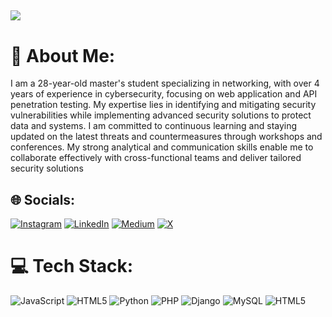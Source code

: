 [![](https://visitcount.itsvg.in/api?id=miladkeivanfar&icon=0&color=4)](https://visitcount.itsvg.in)
---

# 💫 About Me:
I am a 28-year-old master's student specializing in networking, with over 4 years of experience in cybersecurity, focusing on web application and API penetration testing. My expertise lies in identifying and mitigating security vulnerabilities while implementing advanced security solutions to protect data and systems. I am committed to continuous learning and staying updated on the latest threats and countermeasures through workshops and conferences. My strong analytical and communication skills enable me to collaborate effectively with cross-functional teams and deliver tailored security solutions


## 🌐 Socials:
[![Instagram](https://img.shields.io/badge/Instagram-%23E4405F.svg?logo=Instagram&logoColor=white)](https://instagram.com/miladkeivanfar) [![LinkedIn](https://img.shields.io/badge/LinkedIn-%230077B5.svg?logo=linkedin&logoColor=white)](https://ir.linkedin.com/in/milad-keivanfar-6b02a6284) [![Medium](https://img.shields.io/badge/Medium-12100E?logo=medium&logoColor=white)](https://medium.com/@miladkeivanfar) [![X](https://img.shields.io/badge/X-black.svg?logo=X&logoColor=white)](https://x.com/miladkeivanfar) 

# 💻 Tech Stack:
![JavaScript](https://img.shields.io/badge/javascript-%23323330.svg?style=flat&logo=javascript&logoColor=%23F7DF1E) ![HTML5](https://img.shields.io/badge/html5-%23E34F26.svg?style=flat&logo=html5&logoColor=white) ![Python](https://img.shields.io/badge/python-3670A0?style=flat&logo=python&logoColor=ffdd54) ![PHP](https://img.shields.io/badge/php-%23777BB4.svg?style=flat&logo=php&logoColor=white) ![Django](https://img.shields.io/badge/django-%23092E20.svg?style=flat&logo=django&logoColor=white) ![MySQL](https://img.shields.io/badge/mysql-4479A1.svg?style=flat&logo=mysql&logoColor=white) ![HTML5](https://img.shields.io/badge/html5-%23E34F26.svg?style=flat&logo=html5&logoColor=white)



